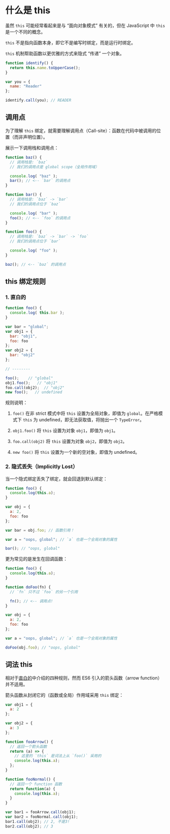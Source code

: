 # 什么是 this

虽然 `this` 可能经常看起来是与 “面向对象模式” 有关的，但在 JavaScript 中 `this` 是一个不同的概念。

`this` 不是指向函数本身，即它不是编写时绑定，而是运行时绑定。

`this` 机制帮助函数以更优雅的方式来隐式 “传递” 一个对象。

```js
function identify() {
  return this.name.toUpperCase();
}

var you = {
  name: "Reader"
};

identify.call(you); // READER
```

## 调用点

为了理解 `this` 绑定，就需要理解调用点（Call-site）：函数在代码中被调用的位置（而非声明位置）。

展示一下调用栈和调用点：

```js
function baz() {
  // 调用栈是: `baz`
  // 我们的调用点是 global scope（全局作用域）

  console.log( "baz" );
  bar(); // <-- `bar` 的调用点
}

function bar() {
  // 调用栈是: `baz` -> `bar`
  // 我们的调用点位于 `baz`

  console.log( "bar" );
  foo(); // <-- `foo` 的调用点
}

function foo() {
  // 调用栈是: `baz` -> `bar` -> `foo`
  // 我们的调用点位于 `bar`

  console.log( "foo" );
}

baz(); // <-- `baz` 的调用点
```

## this 绑定规则

### 1. 直白的

```js
function foo() {
  console.log( this.bar );
}

var bar = "global";
var obj1 = {
  bar: "obj1",
  foo: foo
};
var obj2 = {
  bar: "obj2"
};

// --------

foo();    // "global"
obj1.foo();   // "obj1"
foo.call(obj2);  // "obj2"
new foo();   // undefined
```

规则说明：

1. `foo()` 在非 strict 模式中将 `this` 设置为全局对象，即值为 `global`。在严格模式下 `this` 为 undefined，即无法获取值，将抛出一个 `TypeError`。

2. `obj1.foo()` 将 `this` 设置为对象 `obj1`，即值为 `obj1`。

3. `foo.call(obj2)` 将 `this` 设置为对象 `obj2`，即值为 `obj2`。

4. `new foo()` 将 `this` 设置为一个新的空对象，即值为 undefined。

### 2. 隐式丢失（Implicitly Lost）

当一个隐式绑定丢失了绑定，就会回退到默认绑定：

```js
function foo() {
  console.log(this.a);
}

var obj = {
  a: 2,
  foo: foo
};

var bar = obj.foo; // 函数引用！

var a = "oops, global"; // `a` 也是一个全局对象的属性

bar(); // "oops, global"
```

更为常见的是发生在回调函数：

```js
function foo() {
  console.log(this.a);
}

function doFoo(fn) {
  // `fn` 只不过 `foo` 的另一个引用

  fn(); // <-- 调用点!
}

var obj = {
  a: 2,
  foo: foo
};

var a = "oops, global"; // `a` 也是一个全局对象的属性

doFoo(obj.foo); // "oops, global"
```

## 词法 this

相对于[直白的](/frontend/javascript/this-and-object-prototypes.html#_1-直白的)中介绍的四种规则，然而 ES6 引入的箭头函数（arrow function）并不适用。

箭头函数从封闭它的（函数或全局）作用域采用 `this` 绑定：

```js
var obj1 = {
  a: 2
};

var obj2 = {
  a: 3
};

function fooArrow() {
  // 返回一个箭头函数
  return (a) => {
    // 这里的 `this` 是词法上从 `foo()` 采用的
    console.log(this.a);
  };
}

function fooNormal() {
  // 返回一个 function 函数
  return function(a) {
    console.log(this.a);
  }
}

var bar1 = fooArrow.call(obj1);
var bar2 = fooNormal.call(obj1);
bar1.call(obj2); // 2, 不是3!
bar2.call(obj2); // 3
```

